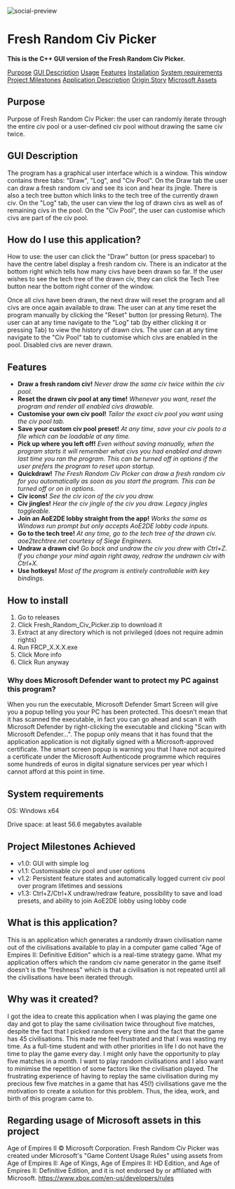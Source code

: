 
![social-preview](https://github.com/user-attachments/assets/bc0c602c-1f8d-4c14-9235-2d3645cdaaa1)
# Fresh Random Civ Picker

**This is the C++ GUI version of the Fresh Random Civ Picker.**

[Purpose](#Purpose)
[GUI Description](#GUI-Description)
[Usage](#How-do-I-use-this-application?)
[Features](#Features)
[Installation](#How-to-install)
[System requirements](#System-requirements)
[Project Milestones](#Project-Milestones-Achieved)
[Application Description](#What-is-this-application?)
[Origin Story](#Why-was-it-created?)
[Microsoft Assets](#Regarding-usage-of-Microsoft-assets-in-this-project)

## Purpose
Purpose of Fresh Random Civ Picker: the user can randomly iterate through the entire civ pool or a user-defined civ pool without drawing the same civ twice.

## GUI Description
The program has a graphical user interface which is a window. This window contains three tabs: "Draw", "Log", and "Civ Pool". On the Draw tab the user can draw a fresh random civ and see its icon and hear its jingle. There is also a tech tree button which links to the tech tree of the currently drawn civ. On the "Log" tab, the user can view the log of drawn civs as well as of remaining civs in the pool. On the "Civ Pool", the user can customise which civs are part of the civ pool.


## How do I use this application?
How to use: the user can click the "Draw" button (or press spacebar) to have the centre label display a fresh random civ. There is an indicator at the bottom right which tells how many civs have been drawn so far. If the user wishes to see the tech tree of the drawn civ, they can click the Tech Tree button near the bottom right corner of the window.


Once all civs have been drawn, the next draw will reset the program and all civs are once again available to draw. The user can at any time reset the program manually by clicking the "Reset" button (or pressing Return). The user can at any time navigate to the "Log" tab (by either clicking it or pressing Tab) to view the history of drawn civs. The user can at any time navigate to the "Civ Pool" tab to customise which civs are enabled in the pool. Disabled civs are never drawn.


## Features
- **Draw a fresh random civ!** *Never draw the same civ twice within the civ pool.*
- **Reset the drawn civ pool at any time!** *Whenever you want, reset the program and render all enabled civs drawable.*
- **Customise your own civ pool!** *Tailor the exact civ pool you want using the civ pool tab.*
- **Save your custom civ pool preset!** *At any time, save your civ pools to a file which can be loadable at any time.*
- **Pick up where you left off!** *Even without saving manually, when the program starts it will remember what civs you had enabled and drawn last time you ran the program. This can be turned off in options if the user prefers the program to reset upon startup.*
- **Quickdraw!** *The Fresh Random Civ Picker can draw a fresh random civ for you automatically as soon as you start the program. This can be turned off or on in options.*
- **Civ icons!** *See the civ icon of the civ you draw.*
- **Civ jingles!** *Hear the civ jingle of the civ you draw. Legacy jingles toggleable.*
- **Join an AoE2DE lobby straight from the app!** *Works the same as Windows run prompt but only accepts AoE2DE lobby code inputs.*
- **Go to the tech tree!** *At any time, go to the tech tree of the drawn civ. aoe2techtree.net courtesy of Siege Engineers.*
- **Undraw a drawn civ!** *Go back and undraw the civ you drew with Ctrl+Z. If you change your mind again right away, redraw the undrawn civ with Ctrl+X.*
- **Use hotkeys!** *Most of the program is entirely controllable with key bindings.*

## How to install
1. Go to releases
2. Click Fresh_Random_Civ_Picker.zip to download it
3. Extract at any directory which is not privileged (does not require admin rights)
4. Run FRCP_X.X.X.exe
5. Click More info
6. Click Run anyway

### Why does Microsoft Defender want to protect my PC against this program?
When you run the executable, Microsoft Defender Smart Screen will give you a popup telling you your PC has been protected. This doesn’t mean that it has scanned the executable, in fact you can go ahead and scan it with Microsoft Defender by right-clicking the executable and clicking "Scan with Microsoft Defender...". The popup only means that it has found that the application application is not digitally signed with a Microsoft-approved certificate. The smart screen popup is warning you that I have not acquired a certificate under the Microsoft Authenticode programme which requires some hundreds of euros in digital signature services per year which I cannot afford at this point in time.

## System requirements
OS: Windows x64

Drive space: at least 56.6 megabytes available

## Project Milestones Achieved
- v1.0: GUI with simple log
- v1.1: Customisable civ pool and user options
- v1.2: Persistent feature states and automatically logged current civ pool over program lifetimes and sessions
- v1.3: Ctrl+Z/Ctrl+X undraw/redraw feature, possibility to save and load presets, and ability to join AoE2DE lobby using lobby code

## What is this application?
This is an application which generates a randomly drawn civilisation name out of the civilisations available to play in a computer game called "Age of Empires II: Definitive Edition" which is a real-time strategy game. What my application offers which the random civ name generator in the game itself doesn't is the "freshness" which is that a civilisation is not repeated until all the civilisations have been iterated through.

## Why was it created?
I got the idea to create this application when I was playing the game one day and got to play the same civilisation twice throughout five matches, despite the fact that I picked random every time and the fact that the game has 45 civilisations. This made me feel frustrated and that I was wasting my time. As a full-time student and with other priorities in life I do not have the time to play the game every day. I might only have the opportunity to play five matches in a month. I want to play random civilisations and I also want to minimise the repetition of some factors like the civilisation played. The frustrating experience of having to replay the same civilisation during my precious few five matches in a game that has 45(!) civilisations gave me the motivation to create a solution for this problem. Thus, the idea, work, and birth of this program came to.


## Regarding usage of Microsoft assets in this project
Age of Empires II © Microsoft Corporation. Fresh Random Civ Picker was created under Microsoft's "Game Content Usage Rules" using assets from Age of Empires II: Age of Kings, Age of Empires II: HD Edition, and Age of Empires II: Definitive Edition, and it is not endorsed by or affiliated with Microsoft. https://www.xbox.com/en-us/developers/rules
